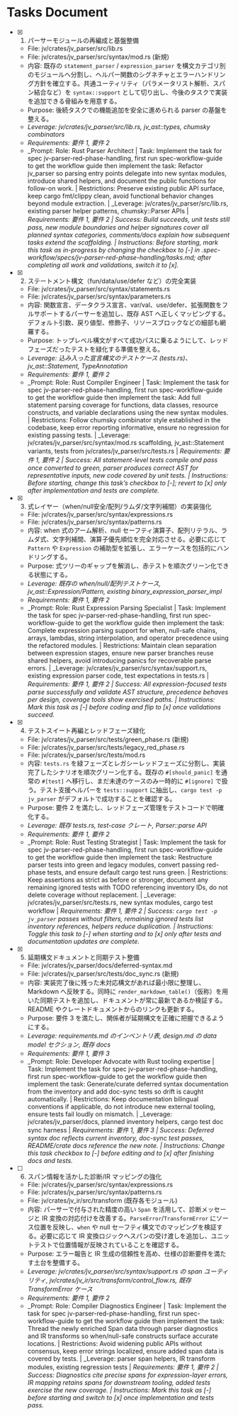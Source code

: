 # Tasks Document

- [x] 1. パーサーモジュールの再編成と基盤整備
  - File: jv/crates/jv_parser/src/lib.rs
  - File: jv/crates/jv_parser/src/syntax/mod.rs (新規)
  - 内容: 既存の `statement_parser` / `expression_parser` を構文カテゴリ別のモジュールへ分割し、ヘルパー関数のシグネチャとエラーハンドリング方針を確立する。共通ユーティリティ（パラメータリスト解析、スパン結合など）を `syntax::support` として切り出し、今後のタスクで実装を追加できる骨組みを用意する。
  - Purpose: 後続タスクでの機能追加を安全に進められる parser の基盤を整える。
  - _Leverage: jv/crates/jv_parser/src/lib.rs, jv_ast::types, chumsky combinators_
  - _Requirements: 要件 1, 要件 2_
  - _Prompt: Role: Rust Parser Architect | Task: Implement the task for spec jv-parser-red-phase-handling, first run spec-workflow-guide to get the workflow guide then implement the task: Refactor jv_parser so parsing entry points delegate into new syntax modules, introduce shared helpers, and document the public functions for follow-on work. | Restrictions: Preserve existing public API surface, keep cargo fmt/clippy clean, avoid functional behavior changes beyond module extraction. | _Leverage: jv/crates/jv_parser/src/lib.rs, existing parser helper patterns, chumsky::Parser APIs | _Requirements: 要件 1, 要件 2 | Success: Build succeeds, unit tests still pass, new module boundaries and helper signatures cover all planned syntax categories, comments/docs explain how subsequent tasks extend the scaffolding. | Instructions: Before starting, mark this task as in-progress by changing the checkbox to [-] in .spec-workflow/specs/jv-parser-red-phase-handling/tasks.md; after completing all work and validations, switch it to [x]._

- [x] 2. ステートメント構文（fun/data/use/defer など）の完全実装
  - File: jv/crates/jv_parser/src/syntax/statements.rs
  - File: jv/crates/jv_parser/src/syntax/parameters.rs
  - 内容: 関数宣言、データクラス宣言、var/val、use/defer、拡張関数をフルサポートするパーサーを追加し、既存 AST へ正しくマッピングする。デフォルト引数、戻り値型、修飾子、リソースブロックなどの細部も網羅する。
  - Purpose: トップレベル構文がすべて成功パスに乗るようにして、レッドフェーズだったテストを緑化する準備を整える。
  - _Leverage: 込み入った宣言構文のテストケース (tests.rs)、jv_ast::Statement, TypeAnnotation_
  - _Requirements: 要件 1, 要件 2_
  - _Prompt: Role: Rust Compiler Engineer | Task: Implement the task for spec jv-parser-red-phase-handling, first run spec-workflow-guide to get the workflow guide then implement the task: Add full statement parsing coverage for functions, data classes, resource constructs, and variable declarations using the new syntax modules. | Restrictions: Follow chumsky combinator style established in the codebase, keep error reporting informative, ensure no regression for existing passing tests. | _Leverage: jv/crates/jv_parser/src/syntax/mod.rs scaffolding, jv_ast::Statement variants, tests from jv/crates/jv_parser/src/tests.rs | _Requirements: 要件 1, 要件 2 | Success: All statement-level tests compile and pass once converted to green, parser produces correct AST for representative inputs, new code covered by unit tests. | Instructions: Before starting, change this task’s checkbox to [-]; revert to [x] only after implementation and tests are complete._

- [x] 3. 式レイヤー（when/null安全/配列/ラムダ/文字列補間）の実装強化
  - File: jv/crates/jv_parser/src/syntax/expressions.rs
  - File: jv/crates/jv_parser/src/syntax/patterns.rs
  - 内容: when 式のアーム解析、null セーフティ演算子、配列リテラル、ラムダ式、文字列補間、演算子優先順位を完全対応させる。必要に応じて `Pattern` や `Expression` の補助型を拡張し、エラーケースを包括的にハンドリングする。
  - Purpose: 式ツリーのギャップを解消し、赤テストを順次グリーン化できる状態にする。
  - _Leverage: 既存の when/null/配列テストケース, jv_ast::Expression/Pattern, existing binary_expression_parser_impl_
  - _Requirements: 要件 1, 要件 2_
  - _Prompt: Role: Rust Expression Parsing Specialist | Task: Implement the task for spec jv-parser-red-phase-handling, first run spec-workflow-guide to get the workflow guide then implement the task: Complete expression parsing support for when, null-safe chains, arrays, lambdas, string interpolation, and operator precedence using the refactored modules. | Restrictions: Maintain clean separation between expression stages, ensure new parser branches reuse shared helpers, avoid introducing panics for recoverable parse errors. | _Leverage: jv/crates/jv_parser/src/syntax/support.rs, existing expression parser code, test expectations in tests.rs | _Requirements: 要件 1, 要件 2 | Success: All expression-focused tests parse successfully and validate AST structure, precedence behaves per design, coverage tools show exercised paths. | Instructions: Mark this task as [-] before coding and flip to [x] once validations succeed._

- [x] 4. テストスイート再編とレッドフェーズ緑化
  - File: jv/crates/jv_parser/src/tests/green_phase.rs (新規)
  - File: jv/crates/jv_parser/src/tests/legacy_red_phase.rs
  - File: jv/crates/jv_parser/src/tests/mod.rs
  - 内容: `tests.rs` を緑フェーズとレガシーレッドフェーズに分割し、実装完了したシナリオを順次グリーン化する。既存の `#[should_panic]` を通常の `#[test]` へ移行し、まだ未達のケースのみ一時的に `#[ignore]` で扱う。テスト支援ヘルパーを `tests::support` に抽出し、`cargo test -p jv_parser` がデフォルトで成功することを確認する。
  - Purpose: 要件 2 を満たし、レッドフェーズ管理をテストコードで明確化する。
  - _Leverage: 既存 tests.rs, test-case クレート, Parser::parse API_
  - _Requirements: 要件 1, 要件 2_
  - _Prompt: Role: Rust Testing Strategist | Task: Implement the task for spec jv-parser-red-phase-handling, first run spec-workflow-guide to get the workflow guide then implement the task: Restructure parser tests into green and legacy modules, convert passing red-phase tests, and ensure default cargo test runs green. | Restrictions: Keep assertions as strict as before or stronger, document any remaining ignored tests with TODO referencing inventory IDs, do not delete coverage without replacement. | _Leverage: jv/crates/jv_parser/src/tests.rs, new syntax modules, cargo test workflow | _Requirements: 要件 1, 要件 2 | Success: `cargo test -p jv_parser` passes without filters, remaining ignored tests list inventory references, helpers reduce duplication. | Instructions: Toggle this task to [-] when starting and to [x] only after tests and documentation updates are complete._

- [x] 5. 延期構文ドキュメントと同期テスト整備
  - File: jv/crates/jv_parser/docs/deferred-syntax.md
  - File: jv/crates/jv_parser/src/tests/doc_sync.rs (新規)
  - 内容: 実装完了後に残った未対応構文があれば最小限に整理し、Markdown へ反映する。同時に `render_markdown_table()`（仮称）を用いた同期テストを追加し、ドキュメントが常に最新であるか検証する。README やクレートドキュメントからのリンクも更新する。
  - Purpose: 要件 3 を満たし、関係者が延期構文を正確に把握できるようにする。
  - _Leverage: requirements.md のインベントリ表, design.md の data model セクション, 既存 docs_
  - _Requirements: 要件 1, 要件 3_
  - _Prompt: Role: Developer Advocate with Rust tooling expertise | Task: Implement the task for spec jv-parser-red-phase-handling, first run spec-workflow-guide to get the workflow guide then implement the task: Generate/curate deferred syntax documentation from the inventory and add doc-sync tests so drift is caught automatically. | Restrictions: Keep documentation bilingual conventions if applicable, do not introduce new external tooling, ensure tests fail loudly on mismatch. | _Leverage: jv/crates/jv_parser/docs, planned inventory helpers, cargo test doc sync harness | _Requirements: 要件 1, 要件 3 | Success: Deferred syntax doc reflects current inventory, doc-sync test passes, README/crate docs reference the new note. | Instructions: Change this task checkbox to [-] before editing and to [x] after finishing docs and tests._

- [ ] 6. スパン情報を活かした診断/IR マッピングの強化
  - File: jv/crates/jv_parser/src/syntax/expressions.rs
  - File: jv/crates/jv_parser/src/syntax/patterns.rs
  - File: jv/crates/jv_ir/src/transform (既存各モジュール)
  - 内容: パーサーで付与された精度の高い `Span` を活用して、診断メッセージと IR 変換の対応付けを改善する。`ParseError`/`TransformError` にソース位置を反映し、`when` や null セーフティ構文でのマッピングを検証する。必要に応じて IR 変換ロジックへスパンの受け渡しを追加し、ユニットテストで位置情報が反映されていることを確認する。
  - Purpose: エラー報告と IR 生成の信頼性を高め、仕様の診断要件を満たす土台を整備する。
  - _Leverage: jv/crates/jv_parser/src/syntax/support.rs の span ユーティリティ, jv/crates/jv_ir/src/transform/control_flow.rs, 既存 TransformError ケース_
  - _Requirements: 要件 1, 要件 2_
  - _Prompt: Role: Compiler Diagnostics Engineer | Task: Implement the task for spec jv-parser-red-phase-handling, first run spec-workflow-guide to get the workflow guide then implement the task: Thread the newly enriched Span data through parser diagnostics and IR transforms so when/null-safe constructs surface accurate locations. | Restrictions: Avoid widening public APIs without consensus, keep error strings localized, ensure added span data is covered by tests. | _Leverage: parser span helpers, IR transform modules, existing regression tests | _Requirements: 要件 1, 要件 2 | Success: Diagnostics cite precise spans for expression-layer errors, IR mapping retains spans for downstream tooling, added tests exercise the new coverage. | Instructions: Mark this task as [-] before starting and switch to [x] once implementation and tests pass._
